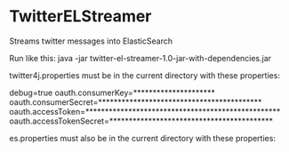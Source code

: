 # TwitterELStreamer
Streams twitter messages into ElasticSearch

Run like this:
java -jar twitter-el-streamer-1.0-jar-with-dependencies.jar  <twitter-topic> <es-index-name> <es-index-type>

twitter4j.properties must be in the current directory with these properties:

debug=true
oauth.consumerKey=*********************
oauth.consumerSecret=******************************************
oauth.accessToken=**************************************************
oauth.accessTokenSecret=******************************************

es.properties must also be in the current directory with these properties:


